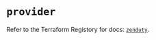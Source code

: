 # `provider`

Refer to the Terraform Registory for docs: [`zenduty`](https://www.terraform.io/docs/providers/zenduty).
